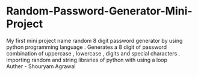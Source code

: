 # Random-Password-Generator-Mini-Project
My first mini project name random 8 digit password generator by using python programming language . Generates a 8 digit of password combination of uppercase  , lowercase , digits and special characters . importing random and string libraries of python with using a  loop
<br>
Auther - Shouryam Agrawal
